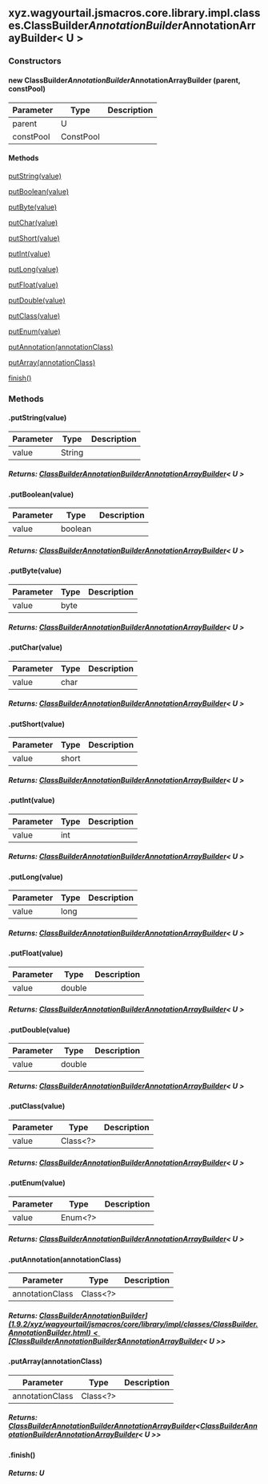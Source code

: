 

xyz.wagyourtail.jsmacros.core.library.impl.classes.ClassBuilder$AnnotationBuilder$AnnotationArrayBuilder< U >
-------------------------------------------------------------------------------------------------------------

#### 

### Constructors

#### new ClassBuilder$AnnotationBuilder$AnnotationArrayBuilder (parent, constPool)

| Parameter | Type | Description |
|---|---|---|
| parent | U |  |
| constPool | ConstPool |  |



#### Methods

[putString(value)](#putString-String-)


[putBoolean(value)](#putBoolean-boolean-)


[putByte(value)](#putByte-byte-)


[putChar(value)](#putChar-char-)


[putShort(value)](#putShort-short-)


[putInt(value)](#putInt-int-)


[putLong(value)](#putLong-long-)


[putFloat(value)](#putFloat-double-)


[putDouble(value)](#putDouble-double-)


[putClass(value)](#putClass-Class-)


[putEnum(value)](#putEnum-Enum-)


[putAnnotation(annotationClass)](#putAnnotation-Class-)


[putArray(annotationClass)](#putArray-Class-)


[finish()](#finish-)



### Methods

#### .putString(value)

| Parameter | Type | Description |
|---|---|---|
| value | String |  |

##### Returns: [ClassBuilder$AnnotationBuilder$AnnotationArrayBuilder](#)< U >



#### .putBoolean(value)

| Parameter | Type | Description |
|---|---|---|
| value | boolean |  |

##### Returns: [ClassBuilder$AnnotationBuilder$AnnotationArrayBuilder](#)< U >



#### .putByte(value)

| Parameter | Type | Description |
|---|---|---|
| value | byte |  |

##### Returns: [ClassBuilder$AnnotationBuilder$AnnotationArrayBuilder](#)< U >



#### .putChar(value)

| Parameter | Type | Description |
|---|---|---|
| value | char |  |

##### Returns: [ClassBuilder$AnnotationBuilder$AnnotationArrayBuilder](#)< U >



#### .putShort(value)

| Parameter | Type | Description |
|---|---|---|
| value | short |  |

##### Returns: [ClassBuilder$AnnotationBuilder$AnnotationArrayBuilder](#)< U >



#### .putInt(value)

| Parameter | Type | Description |
|---|---|---|
| value | int |  |

##### Returns: [ClassBuilder$AnnotationBuilder$AnnotationArrayBuilder](#)< U >



#### .putLong(value)

| Parameter | Type | Description |
|---|---|---|
| value | long |  |

##### Returns: [ClassBuilder$AnnotationBuilder$AnnotationArrayBuilder](#)< U >



#### .putFloat(value)

| Parameter | Type | Description |
|---|---|---|
| value | double |  |

##### Returns: [ClassBuilder$AnnotationBuilder$AnnotationArrayBuilder](#)< U >



#### .putDouble(value)

| Parameter | Type | Description |
|---|---|---|
| value | double |  |

##### Returns: [ClassBuilder$AnnotationBuilder$AnnotationArrayBuilder](#)< U >



#### .putClass(value)

| Parameter | Type | Description |
|---|---|---|
| value | Class<?> |  |

##### Returns: [ClassBuilder$AnnotationBuilder$AnnotationArrayBuilder](#)< U >



#### .putEnum(value)

| Parameter | Type | Description |
|---|---|---|
| value | Enum<?> |  |

##### Returns: [ClassBuilder$AnnotationBuilder$AnnotationArrayBuilder](#)< U >



#### .putAnnotation(annotationClass)

| Parameter | Type | Description |
|---|---|---|
| annotationClass | Class<?> |  |

##### Returns: [ClassBuilder$AnnotationBuilder](1.9.2/xyz/wagyourtail/jsmacros/core/library/impl/classes/ClassBuilder.AnnotationBuilder.html)<[ClassBuilder$AnnotationBuilder$AnnotationArrayBuilder](#)< U >>



#### .putArray(annotationClass)

| Parameter | Type | Description |
|---|---|---|
| annotationClass | Class<?> |  |

##### Returns: [ClassBuilder$AnnotationBuilder$AnnotationArrayBuilder](#)<[ClassBuilder$AnnotationBuilder$AnnotationArrayBuilder](#)< U >>



#### .finish()


##### Returns: U




